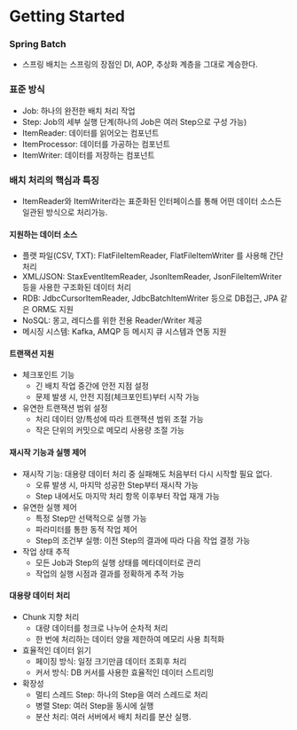 # Getting Started

### Spring Batch
- 스프링 배치는 스프링의 장점인 DI, AOP, 추상화 계층을 그대로 계승한다.

### 표준 방식
- Job: 하나의 완전한 배치 처리 작업
- Step: Job의 세부 실행 단계(하나의 Job은 여러 Step으로 구성 가능)
- ItemReader: 데이터를 읽어오는 컴포넌트
- ItemProcessor: 데이터를 가공하는 컴포넌트
- ItemWriter: 데이터를 저장하는 컴포넌트

### 배치 처리의 핵심과 특징
- ItemReader와 ItemWriter라는 표준화된 인터페이스를 통해 어떤 데이터 소스든 일관된 방식으로 처리가능.

#### 지원하는 데이터 소스
- 플랫 파일(CSV, TXT): FlatFileItemReader, FlatFileItemWriter 를 사용해 간단 처리
- XML/JSON: StaxEventItemReader, JsonItemReader, JsonFileItemWriter 등을 사용한 구조화된 데이터 처리
- RDB: JdbcCursorItemReader, JdbcBatchItemWriter 등으로 DB접근, JPA 같은 ORM도 지원
- NoSQL: 몽고, 레디스를 위한 전용 Reader/Writer 제공
- 메시징 시스템: Kafka, AMQP 등 메시지 큐 시스템과 연동 지원

#### 트랜잭션 지원
- 체크포인트 기능
  - 긴 배치 작업 중간에 안전 지점 설정
  - 문제 발생 시, 안전 지점(체크포인트)부터 시작 가능
- 유연한 트랜잭션 범위 설정
  - 처리 데이터 양/특성에 따라 트랜잭션 범위 조절 가능
  - 작은 단위의 커밋으로 메모리 사용량 조절 가능

#### 재시작 기능과 실행 제어
- 재시작 기능: 대용량 데이터 처리 중 실패해도 처음부터 다시 시작할 필요 없다.
  - 오류 발생 시, 마지막 성공한 Step부터 재시작 가능
  - Step 내에서도 마지막 처리 항목 이후부터 작업 재개 가능
- 유연한 실행 제어
  - 특정 Step만 선택적으로 실행 가능
  - 파라미터를 통한 동적 작업 제어
  - Step의 조건부 실행: 이전 Step의 결과에 따라 다음 작업 결정 가능
- 작업 상태 추적
  - 모든 Job과 Step의 실행 상태를 메타데이터로 관리
  - 작업의 실행 시점과 결과를 정확하게 추적 가능

#### 대용량 데이터 처리
- Chunk 지향 처리
  - 대량 데이터를 청크로 나누어 순차적 처리
  - 한 번에 처리하는 데이터 양을 제한하여 메모리 사용 최적화
- 효율적인 데이터 읽기
  - 페이징 방식: 일정 크기만큼 데이터 조회후 처리
  - 커서 방식: DB 커서를 사용한 효율적인 데이터 스트리밍
- 확장성
  - 멀티 스레드 Step: 하나의 Step을 여러 스레드로 처리
  - 병렬 Step: 여러 Step을 동시에 실행
  - 분산 처리: 여러 서버에서 배치 처리를 분산 실행.

